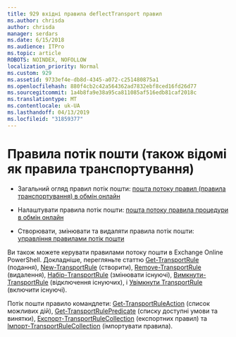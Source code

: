 ```yaml
---
title: 929 вхідні правила deflectTransport правил
ms.author: chrisda
author: chrisda
manager: serdars
ms.date: 6/15/2018
ms.audience: ITPro
ms.topic: article
ROBOTS: NOINDEX, NOFOLLOW
localization_priority: Normal
ms.custom: 929
ms.assetid: 9733ef4e-db8d-4345-a072-c251480875a1
ms.openlocfilehash: 880f4cb2c42a564362ad7832ebf8ced16fd26d77
ms.sourcegitcommit: 1a4b8fa9e38a95ca811085af516edb81caf2018c
ms.translationtype: MT
ms.contentlocale: uk-UA
ms.lasthandoff: 04/13/2019
ms.locfileid: "31859377"
---
```

# <a name="mail-flow-rules-also-known-as-transport-rules"></a>Правила потік пошти (також відомі як правила транспортування)

- Загальний огляд правил потік пошти: [пошта потоку правил (правила транспортування) в обмін онлайн](https://technet.microsoft.com/library/jj919238.aspx)

- Налаштувати правила потік пошти: [пошта потоку правила процедури в обмін онлайн](https://technet.microsoft.com/library/dn600436.aspx)

- Створювати, змінювати та видаляти правила потік пошти: [управління правилами потік пошти](https://technet.microsoft.com/library/jj657505.aspx)

Ви також можете керувати правилами потоку пошти в Exchange Online PowerShell. Докладніше, перегляньте статтю [Get-TransportRule](https://docs.microsoft.com/powershell/module/exchange/policy-and-compliance/get-transportrule) (подання), [New-TransportRule](https://docs.microsoft.com/powershell/module/exchange/policy-and-compliance/new-transportrule) (створити), [Remove-TransportRule](https://docs.microsoft.com/powershell/module/exchange/policy-and-compliance/remove-transportrule) (видалення), [Набір-TransportRule](https://docs.microsoft.com/powershell/module/exchange/policy-and-compliance/set-transportrule) (змінювати існуючі), [Вимкнути-TransportRule](https://docs.microsoft.com/powershell/module/exchange/policy-and-compliance/disable-transportrule) (відключення існуючих), і [Увімкнути TransportRule](https://docs.microsoft.com/powershell/module/exchange/policy-and-compliance/enable-transportrule) (включити існуючі).

Потік пошти правило командлети: [Get-TransportRuleAction](https://docs.microsoft.com/powershell/module/exchange/policy-and-compliance/get-transportruleaction) (список можливих дій), [Get-TransportRulePredicate](https://docs.microsoft.com/powershell/module/exchange/policy-and-compliance/get-transportrulepredicate) (списку доступні умови та винятки), [Експорт-TransportRuleCollection](https://docs.microsoft.com/powershell/module/exchange/policy-and-compliance/export-transportrulecollection) (експортних правил) та [ Імпорт-TransportRuleCollection](https://docs.microsoft.com/powershell/module/exchange/policy-and-compliance/import-transportrulecollection) (імпортувати правила).
